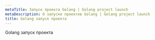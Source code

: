 ```yaml
---
metaTitle: Запуск проекта Golang | Golang project launch
metaDescription: О запуске проектов Golang | Golang project launch
title: Golang запуск проекта
---
```


Golang запуск проекта
